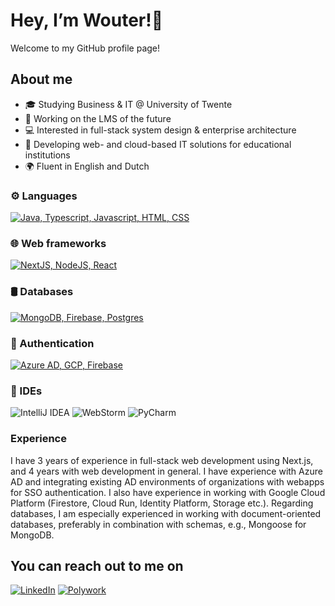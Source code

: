 # Hey, I’m Wouter!👋
Welcome to my GitHub profile page!

## About me
- 🎓 Studying Business & IT @ University of Twente
- 🎯 Working on the LMS of the future
- 💻 Interested in full-stack system design & enterprise architecture
- 🏫 Developing web- and cloud-based IT solutions for educational institutions
- 🌍 Fluent in English and Dutch

### ⚙️ Languages
[![Java, Typescript, Javascript, HTML, CSS](https://skillicons.dev/icons?i=java,ts,js,html,css,py)](https://skillicons.dev)  

### 🌐 Web frameworks
[![NextJS, NodeJS, React](https://skillicons.dev/icons?i=next,nodejs,react)](https://skillicons.dev)  

### 🛢 Databases
[![MongoDB, Firebase, Postgres](https://skillicons.dev/icons?i=mongodb,firebase,postgres)](https://skillicons.dev)  

### 🔑 Authentication
[![Azure AD, GCP, Firebase](https://skillicons.dev/icons?i=azure,gcp,firebase)](https://skillicons.dev)  

### 💽 IDEs
![IntelliJ IDEA](https://img.shields.io/badge/IntelliJIDEA-000000.svg?style=for-the-badge&logo=intellij-idea&logoColor=white) ![WebStorm](https://img.shields.io/badge/webstorm-143?style=for-the-badge&logo=webstorm&logoColor=white&color=black) ![PyCharm](https://img.shields.io/badge/pycharm-143?style=for-the-badge&logo=pycharm&logoColor=black&color=black&labelColor=green)

### Experience
I have 3 years of experience in full-stack web development using Next.js, and 4 years with web development in general. I have experience with Azure AD and integrating existing AD environments of organizations with webapps for SSO authentication. I also have experience in working with Google Cloud Platform (Firestore, Cloud Run, Identity Platform, Storage etc.). Regarding databases, I am especially experienced in working with document-oriented databases, preferably in combination with schemas, e.g., Mongoose for MongoDB.


## You can reach out to me on
<a href="https://www.linkedin.com/in/wouter-deen/" target="_blank">![LinkedIn](https://img.shields.io/badge/linkedin-%230077B5.svg?style=for-the-badge&logo=linkedin&logoColor=white)</a> <a href="https://www.polywork.com/wouterdeen" target="_blank">![Polywork](https://img.shields.io/badge/Polywork-543DE0?style=for-the-badge&logo=polywork&logoColor=black)</a>
